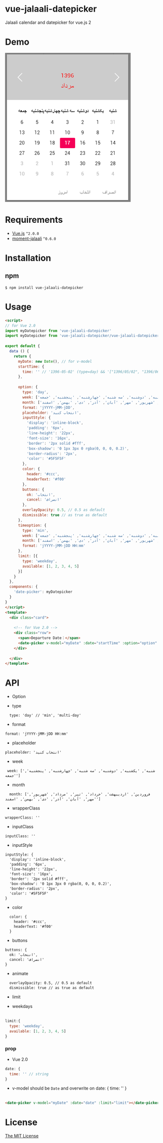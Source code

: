 # vue-jalaali-datepicker
Jalaali calendar and datepicker for vue.js 2

# Demo

![Screenshot](screenshot.png)

# Requirements

- [Vue.js](https://github.com/yyx990803/vue) `^2.0.0`
- [moment-jalaali](https://github.com/jalaali/moment-jalaali) `^0.6.0`

# Installation

## npm

```shell
$ npm install vue-jalaali-datepicker
```

# Usage

```html
<script>
// for Vue 2.0
import myDatepicker from 'vue-jalaali-datepicker'
import myDatepicker from 'vue-jalaali-datepicker/vue-jalaali-datepicker-es6' // for ES6

export default {
  data () {
    return {
      myDate: new Date(), // for v-model
      startTime: {
        time: '' // '1396-05-02' (type=day) && '["1396/05/02", "1396/06/02", "1396/07/02"]' (type="multi-day")
      },

      option: {
        type: 'day',
        week: ['شنبه', 'یکشنبه', 'دوشنبه', 'سه شنبه', 'چهارشنبه', 'پنجشنبه', 'جمعه'],
        month: ['فروردین', 'اردیبهشت', 'خرداد', 'تیر', 'مرداد', 'شهریور', 'مهر', 'آبان', 'آذر', 'دی', 'بهمن', 'اسفند'],
        format: 'jYYYY-jMM-jDD',
        placeholder: 'انتخاب کنید',
        inputStyle: {
          'display': 'inline-block',
          'padding': '6px',
          'line-height': '22px',
          'font-size': '16px',
          'border': '2px solid #fff',
          'box-shadow': '0 1px 3px 0 rgba(0, 0, 0, 0.2)',
          'border-radius': '2px',
          'color': '#5F5F5F'
        },
        color: {
          header: '#ccc',
          headerText: '#f00'
        },
        buttons: {
          ok: 'انتخاب',
          cancel: 'انصراف'
        },
        overlayOpacity: 0.5, // 0.5 as default
        dismissible: true // as true as default
      },
      timeoption: {
        type: 'min',
        week: ['شنبه', 'یکشنبه', 'دوشنبه', 'سه شنبه', 'چهارشنبه', 'پنجشنبه', 'جمعه'],
        month: ['فروردین', 'اردیبهشت', 'خرداد', 'تیر', 'مرداد', 'شهریور', 'مهر', 'آبان', 'آذر', 'دی', 'بهمن', 'اسفند'],
        format: 'jYYYY-jMM-jDD HH:mm'
      },
      limit: [{
        type: 'weekday',
        available: [1, 2, 3, 4, 5]
      }]
    }
  },
  components: {
    'date-picker': myDatepicker
  }
}
</script>
<template>
  <div class="card">

    <!-- for Vue 2.0 -->
    <div class="row">
      <span>Departure Date：</span>
      <date-picker v-model="myDate" :date="startTime" :option="option" :limit="limit"></date-picker>
    </div>

  </div>
</template>
```

# API

 - Option

 * type

```
  type: 'day' // 'min', 'multi-day'

```

 * format

```
format: 'jYYYY-jMM-jDD HH:mm'
```

 * placeholder

```
placeholder: 'انتخاب کنید'
```

 * week

```
 week: ['شنبه', 'یکشنبه', 'دوشنبه', 'سه شنبه', 'چهارشنبه', 'پنجشنبه', 'جمعه']
```

 * month

```
  month: ['فروردین', 'اردیبهشت', 'خرداد', 'تیر', 'مرداد', 'شهریور', 'مهر', 'آبان', 'آذر', 'دی', 'بهمن', 'اسفند']
```

* wrapperClass

```
wrapperClass: ''
```

* inputClass

```
inputClass: ''
```
* inputStyle

```
inputStyle: {
  'display': 'inline-block',
  'padding': '6px',
  'line-height': '22px',
  'font-size': '16px',
  'border': '2px solid #fff',
  'box-shadow': '0 1px 3px 0 rgba(0, 0, 0, 0.2)',
  'border-radius': '2px',
  'color': '#5F5F5F'
}
```

 * color

```
  color: {
    header: '#ccc',
    headerText: '#f00'
  }
```


 * buttons

```
buttons: {
  ok: 'انتخاب',
  cancel: 'انصراف'
}
```

 * animate

```
  overlayOpacity: 0.5, // 0.5 as default
  dismissible: true // as true as default
```


 - limit

 * weekdays

```javascript

limit:{
  type: 'weekday',
  available: [1, 2, 3, 4, 5]
}

```

### prop

* Vue 2.0

```javascript
date: {
  time: '' // string
}
```

* v-model should be `Date` and overwrite on date: { time: '' }

```html

<date-picker v-model="myDate" :date="date" :limit="limit"></date-picker>

```


# License

[The MIT License](http://opensource.org/licenses/MIT)
